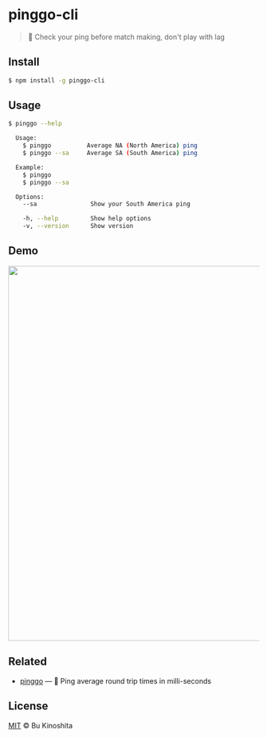 # pinggo-cli

> :signal_strength: Check your ping before match making, don't play with lag

## Install
```bash
$ npm install -g pinggo-cli
```

## Usage
```bash
$ pinggo --help

  Usage:
    $ pinggo          Average NA (North America) ping
    $ pinggo --sa     Average SA (South America) ping

  Example:
    $ pinggo
    $ pinggo --sa

  Options:
    --sa               Show your South America ping

    -h, --help         Show help options
    -v, --version      Show version
```

## Demo

<img src="https://cldup.com/ka1hnx9jnp.png" width="750px"/>

## Related

- [pinggo](https://github.com/bukinoshita/pinggo) — :signal_strength: Ping average round trip times in milli-seconds

## License

[MIT](https://raw.githubusercontent.com/bukinoshita/pinggo-cli/master/LICENSE) &copy; Bu Kinoshita
